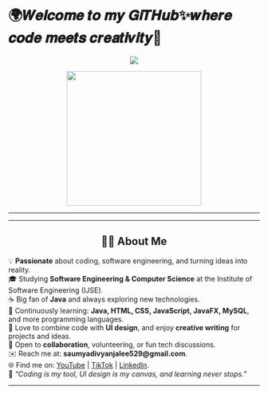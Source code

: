 <h1>🌍𝑾𝒆𝒍𝒄𝒐𝒎𝒆 𝒕𝒐 𝒎𝒚 𝑮𝒊𝑻𝑯𝒖𝒃✨𝒘𝒉𝒆𝒓𝒆 𝒄𝒐𝒅𝒆 𝒎𝒆𝒆𝒕𝒔 𝒄𝒓𝒆𝒂𝒕𝒊𝒗𝒊𝒕𝒚🌈</h1>

<p align="center">
<!-- Animated typing text in pink color -->
<img src="https://readme-typing-svg.herokuapp.com?color=%23FF69B4&size=25&center=true&vCenter=true&width=500&height=75&lines=I'm+Saumya+Divyanjalee;Software+Engineering+Student;Cooking+Projects+&+Coding">
</p>

<p align="center">
<img src="https://media.giphy.com/media/QvpqTCiEcwtvx6wwJK/giphy.gif" width="270" height="270" frameBorder="0" class="giphy-embed" allowFullScreen></img>
</p>

<hr>

 <hr>

<h2 align="center">👩‍💻 About Me</h2>
<p>
💡 <b>Passionate</b> about coding, software engineering, and turning ideas into reality.<br>
🎓 Studying <b>Software Engineering & Computer Science</b> at the Institute of Software Engineering (IJSE).<br>
☕ Big fan of <b>Java</b> and always exploring new technologies.<br>
🌱 Continuously learning: <b>Java, HTML, CSS, JavaScript, JavaFX, MySQL</b>, and more programming languages.<br>
🎨 Love to combine code with <b>UI design</b>, and enjoy <b>creative writing</b> for projects and ideas.<br>
💬 Open to <b>collaboration</b>, volunteering, or fun tech discussions.<br>
✉️ Reach me at: <b>saumyadivyanjalee529@gmail.com</b>.<br>
🌐 Find me on: <a href="https://www.youtube.com">YouTube</a> | <a href="https://www.tiktok.com">TikTok</a> | <a href="https://www.linkedin.com">LinkedIn</a>.<br>
🚀 <i>“Coding is my tool, UI design is my canvas, and learning never stops.”</i>
</p>

<hr>


